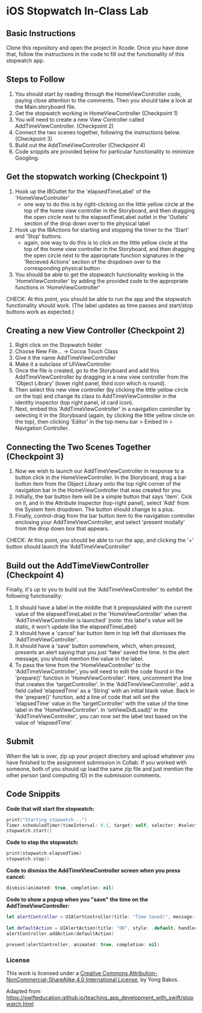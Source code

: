 # iOS Stopwatch In-Class Lab

## Basic Instructions

Clone this repository and open the project in Xcode.  Once you have done that, follow the instructions in the code to fill out the functionality of this stopwatch app.

## Steps to Follow

1. You should start by reading through the HomeViewController code, paying close attention to the comments. Then you should take a look at the Main.storyboard file.
2. Get the stopwatch working in HomeViewController (Checkpoint 1)
3. You will need to create a new View Controller called AddTimeViewController. (Checkpoint 2)
3. Connect the two scenes together, following the instructions below. (Checkpoint 3)
5. Build out the AddTimeViewController (Checkpoint 4)
6. Code snippits are provided below for particular functionality to minimize Googling.

## Get the stopwatch working (Checkpoint 1)

1. Hook up the IBOutlet for the 'elapsedTimeLabel' of the 'HomeViewController' 
	- one way to do this is by right-clicking on the little yellow circle at the top of the home view controller in the Storyboard, and then dragging the open circle next to the elapsedTimeLabel outlet in the 'Outlets' section of the drop down over to the physical label
2. Hook up the IBActions for starting and stopping the timer to the 'Start' and 'Stop' buttons.
	- again, one way to do this is to click on the little yellow circle at the top of the home view controller in the Storyboard, and then dragging the open circle next to the appropriate function signatures in the 'Recieved Actions' section of the dropdown over to the corresponding physical button
3. You should be able to get the stopwatch functionality working in the 'HomeViewController' by adding the provided code to the appropriate functions in 'HomeViewController'

CHECK: At this point, you should be able to run the app and the stopwatch functionality should work. (The label updates as time passes and start/stop buttons work as expected.)

## Creating a new View Controller (Checkpoint 2)

1. Right click on the Stopwatch folder
2. Choose New File... -> Cocoa Touch Class
3. Give it the name AddTimeViewController
4. Make it a subclass of UIViewController
5. Once the file is created, go to the Storyboard and add this AddTimeViewController by dragging in a new view controller from the 'Object Library' (lower right panel, third icon which is round).
6. Then select this new view controller (by clicking the little yellow circle on the top) and change its class to AddTimeViewController in the identity inspector (top right panel, id card icon).
7. Next, embed this 'AddTimeViewController' in a navigation controller by selecting it in the Storyboard (again, by clicking the little yellow circle on the top), then clicking 'Editor' in the top menu bar > Embed In > Navigation Controller.

## Connecting the Two Scenes Together (Checkpoint 3)

1. Now we wish to launch our AddTimeViewController in response to a button click in the HomeViewController. In the Storyboard, drag a bar button item from the Object Library onto the top right corner of the navigation bar in the HomeViewController that was created for you. 
2. Initially, the bar button item will be a simple button that says 'item'. Cick on it, and in the Attribute Inspector (top-right panel), select 'Add' from the System Item dropdown. The button should change to a plus.
3. Finally, control-drag from the bar button item to the navigation controller enclosing your AddTimeViewController, and select 'present modally' from the drop down box that appears.

CHECK: At this point, you should be able to run the app, and clicking the '+' button should launch the 'AddTimeViewController'

## Build out the AddTimeViewController (Checkpoint 4)

Finally, it's up to you to build out the 'AddTimeViewController' to exhibit the following functionality:

1. It should have a label in the middle that it prepopulated with the current value of the elapsedTimeLabel in the 'HomeViewController' when the 'AddTimeViewController is launched' (note: this label's value will be static, it won't update like the elapsedTimeLabel)
2. It should have a 'cancel' bar button item in top left that dismisses the 'AddTimeViewController'.
3. It should have a 'save' button somewhere, which, when pressed, presents an alert saying that you just 'fake' saved the time. In the alert message, you should mention the value in the label.
4. To pass the time from the 'HomeViewController' to the 'AddTimeViewController', you will need to edit the code found in the 'prepare()' function in 'HomeViewController'.  Here, uncomment the line that creates the 'targetController'.  In the 'AddTimeViewController', add a field called 'elapsedTime' as a 'String' with an initial blank value.  Back in the 'prepare()' function, add a line of code that will set the 'elapsedTime' value in the 'targetController' with the value of the time label in the 'HomeViewController'.  In 'onViewDidLoad()' in the 'AddTimeViewController', you can now set the label text based on the value of 'elapsedTime'.

## Submit

When the lab is over, zip up your project directory and upload whatever you have finished to the assignment submission in Collab.  If you worked with someone, both of you should up load the same zip file and just mention the other person (and computing ID) in the submission comments.

## Code Snippits

__Code that will start the stopwatch:__

```swift
print("Starting stopwatch...")
Timer.scheduledTimer(timeInterval: 0.1, target: self, selector: #selector(HomeViewController.updateElapsedTimeLabel(_:)), userInfo: nil, repeats: true)
stopwatch.start()
```

__Code to stop the stopwatch:__
```swift
print(stopwatch.elapsedTime)
stopwatch.stop()
```

__Code to dismiss the AddTimeViewController screen when you press cancel:__
```swift
dismiss(animated: true, completion: nil)
```

__Code to show a popup when you "save" the time on the AddTimeViewController:__
```swift
let alertController = UIAlertController(title: "Time Saved!", message: "You just fake saved the time " + timeLabel.text! + "!", preferredStyle: .alert)
        
let defaultAction = UIAlertAction(title: "OK", style: .default, handler: nil)
alertController.addAction(defaultAction)
        
present(alertController, animated: true, completion: nil)
```



### License

This work is licensed under a [Creative Commons Attribution-NonCommercial-ShareAlike 4.0 International License](https://creativecommons.org/licenses/by-nc-sa/4.0/), by Yong Bakos.

Adapted from https://swifteducation.github.io/teaching_app_development_with_swift/stopwatch.html
